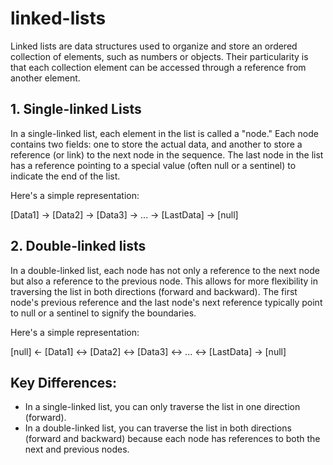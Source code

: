 # linked-lists

Linked lists are data structures used to organize and store an ordered collection of elements, such as numbers or objects. Their particularity is that each collection element can be accessed through a reference from another element.

## 1. Single-linked Lists

In a single-linked list, each element in the list is called a "node."
Each node contains two fields: one to store the actual data, and another to store a reference (or link) to the next node in the sequence.
The last node in the list has a reference pointing to a special value (often null or a sentinel) to indicate the end of the list.

Here's a simple representation:

[Data1] -> [Data2] -> [Data3] -> ... -> [LastData] -> [null]


## 2. Double-linked lists

In a double-linked list, each node has not only a reference to the next node but also a reference to the previous node.
This allows for more flexibility in traversing the list in both directions (forward and backward).
The first node's previous reference and the last node's next reference typically point to null or a sentinel to signify the boundaries.

Here's a simple representation:

[null] <- [Data1] <-> [Data2] <-> [Data3] <-> ... <-> [LastData] -> [null]

## Key Differences:

- In a single-linked list, you can only traverse the list in one direction (forward).
- In a double-linked list, you can traverse the list in both directions (forward and backward) because each node has references to both the next and previous nodes.

